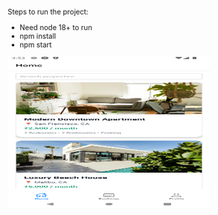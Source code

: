 Steps to run the project:
- Need node 18+ to run
- npm install
- npm start
<img src="screenshots/ListView.png" alt="App Screenshot" width="400" height="300" />

